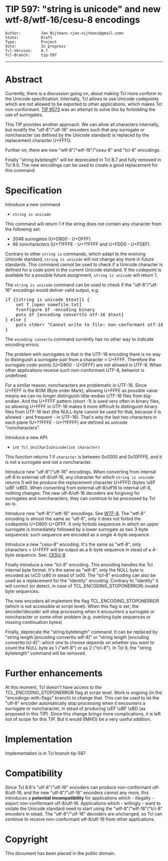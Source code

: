 # TIP 597: "string is unicode" and new wtf-8/wtf-16/cesu-8 encodings
	Author:         Jan Nijtmans <jan.nijtmans@gmail.com>
	State:          Draft
	Type:           Project
	Vote:           In progress
	Tcl-Version:    8.7
	Tcl-Branch:     tip-597
-----
# Abstract

Currently, there is a discussion going on, about making Tcl more
conform to the Unicode specification. Internally, Tcl allows
to use Unicode codepoints which are not allowed to be exported
to other applications, which makes Tcl non-conformant.
[TIP #573](https://core.tcl-lang.org/tips/doc/trunk/tip/573.md)
was an attempt to solve this by forbidding the use of surrogates.

This TIP provides another approach. We can allow all characters
internally, but modify the "utf-8"/"utf-16" encoders such that any surrogate
or noncharacter (as defined by the Unicode standard) is replaced
by the replacement character U+FFFD.

Further on, there are new "wtf-8"/"wtf-16"/"cesu-8" and "tcl-8"
encodings.

Finally "string bytelength" will be deprecated in Tcl 8.7 and
fully removed in Tcl 9.0. The new encodings can be used to
create a good replacement for this command.

# Specification

Introduce a new command

* `string is unicode`

This command will return 1 if the string does not contain
any character from the following set:

* 2048 surrogates (U+D800 - U+DFFF)
* 66 noncharacters (U+??FFFE - U+??FFFF and U+FDD0 - U+FDEF)

Contrary to other `string is` commands, which adapt to the
evolving Unicode standard, `string is unicode` will not
change any more in future standards. This command cannot be used to
check if a Unicode character is defined for a code point in the
current Unicode standard. If the codepoint is available for a
possible future assignment, `string is unicode` will return 1.

The `string is unicode` command can be used to check if the
"utf-8"/"utf-16" encodings would deliver valid output, e.g.
<pre>
if {[string is unicode $text]} {
    set f [open somefile.txt]
    fconfigure $f -encoding binary
    puts $f [encoding convertto utf-16 $text]
} else {
    puts stderr "Cannot write to file: non-conformant utf-16"
}
</pre>
The `encoding converto` command currently has no other way
to indicate encoding errors.

The problem with surrogates is that in the UTF-16 encoding there
is no way to distinguish a surrogate-pair from a character > U+FFFF.
Therefore the surrogate code-points (U+D800 - U+DFFF) are not
allowed in UTF-8. When other applications receive such non-conformant
UTF-8, behavior is undefined.

For a similar reason, noncharacters are problematic in UTF-16. Since
U+FEFF is the BOM (Byte order Mark), allowing U+FFFE as possible value
means we can no longer distinguish little-endian UTF-16 files from
big-endian. And the U+FFFF pattern (short -1) is used very often in
binary files, so allowing U+FFFF in UTF-16 makes it more difficult to
distinguish binary files from UTF-16 text (the NULL-byte cannot be used
for that, because it is allowed - and frequent - in UTF-16).
That's why the last two characters in each plane (U+??FFFE - U+??FFFF)
are defined as unicode "noncharacters".

Introduce a new API:

* `int Tcl_UniCharIsUnicode(int character)`

This function returns 1 if `character` is between 0x0000 and
0x10FFFE, and it is not a surrogate and not a noncharacter.

Introduce new "utf-8"/"utf-16" encodings. When converting from
internal utf-8 to external utf-8/utf-16, any character for which
`string is unicode` returns 0 will be produce the replacement
character U+FFFD (bytes \\xEF \\xBF \\xBD). When converting from
external utf-8/utf16 to internal utf-8, nothing changes: The new
utf-8/utf-16 decoders are forgiving for surrogates and noncharacters,
they can continue to be processed by Tcl as-is.

Introduce new "wtf-8"/"wtf-16" encodings. See [WTF-8](https://simonsapin.github.io/wtf-8/).
The "wtf-8" encoding is almost the same as "utf-8", only it does not
forbid the codepoints U+D800-U+DFFF. It only forbids sequences in which
an upper surrogate is immediately followed by a lower surrogate as two 3-byte
sequences: such sequence are encoded as a single 4-byte sequence.

Introduce a new "cesu-8" encoding. It's the same as "wtf-8", only
characters > U+FFFF will be output as a 6-byte sequence in stead of
a 4-byte sequence. See: [CESU-8](https://en.wikipedia.org/wiki/CESU-8)

Finally introduce a new "tcl-8" encoding. This encoding handles the
Tcl internal byte format. It's the same as "wtf-8", only the NULL
byte is encoded as \\xC0 \\x80 in stead of \\x00. The "tcl-8"
encoding can also be used as a replacement for the "identity" encoding.
Contrary to "identity" it will correct (or detect, in case of
TCL_ENCODING_STOPONERROR) invalid byte sequences.

The new encoders all implement the flag TCL_ENCODING_STOPONERROR
(which is not accessible at script level). When this flag is set,
the encoder/decoder will stop processing when it encounters a
surrogate or noncharacter or some other problem (e.g. overlong
byte sequences or missing continuation bytes)

Finally, deprecate the "string bytelength" command. It can be
replaced by "string length [encoding convertto wtf-8]" or
"string length [encoding convertto tcl-8]": which one to
choose depends on whether you want to count the NULL byte
as 1 ("wtf-8") or as 2 ("tcl-8"). In Tcl 9, the
"string bytelength" command will be removed.

# Further enhancements

At this moment, Tcl doesn't have access to the TCL_ENCODING_STOPONERROR
flag at script level. Work is ongoing (in the "encodings-with-flags"
branch) to change that. This can be used to let the "utf-8" encoder
automatically stop processing when it encounters a surrogate or
noncharacter, in stead of producing \\xEF \\xBF \\xBD (as proposed in this TIP).
Since this change brings more complications, it is left out of
scope for this TIP. But it would (IMHO) be a very useful addition.

# Implementation

Implementation is in Tcl branch tip-597

# Compatibility

Since Tcl 8.6's "utf-8"/"utf-16" encoders can produce non-conformant utf-8/utf-16,
and the new "utf-8"/"utf-16" encoders cannot any more, this introduces a
**potential incompatibility** for applications which - illegally -
export non-conformant utf-8/utf-16. Applications which - willingly - want to
violate the Unicode standard need to start using the "wtf-8"/"wtf-16"/"tcl-8"
encoders in stead. The "utf-8"/"utf-16" decoders are unchanged, so
Tcl can continue to receive non-conformant utf-8/utf-16 from other applications.

# Copyright

This document has been placed in the public domain.
